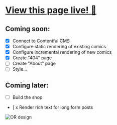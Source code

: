 # [View this page live! 🎉](https://the-orange-runner.vercel.app/)

## Coming soon:

- [x] Connect to Contentful CMS
- [x] Configure static rendering of existing comics
- [x] Configure incremental rendering of new comics
- [x] Create "404" page
- [ ] Create "About" page
- [ ] Style...

## Coming later:

- [ ] Build the shop
- [ x Render rich text for long form posts

![OR design](https://user-images.githubusercontent.com/74033573/149850940-ae1ed95e-53da-4977-b9e3-b37f287928d8.jpeg)
